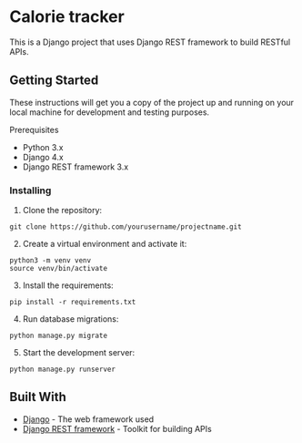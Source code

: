 # Calorie tracker
This is a Django project that uses Django REST framework to build RESTful APIs.

## Getting Started
These instructions will get you a copy of the project up and running on your local machine for development and testing purposes.

Prerequisites
* Python 3.x
* Django 4.x
* Django REST framework 3.x

### Installing
1. Clone the repository:
```shell
git clone https://github.com/yourusername/projectname.git
```

2. Create a virtual environment and activate it:
```shell
python3 -m venv venv
source venv/bin/activate
```

3. Install the requirements:
```shell
pip install -r requirements.txt
```

4. Run database migrations:
```shell
python manage.py migrate
```

5. Start the development server:
```shell
python manage.py runserver
```

## Built With
* [Django](https://www.djangoproject.com/) - The web framework used
* [Django REST framework](https://www.django-rest-framework.org/) - Toolkit for building APIs
